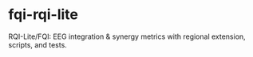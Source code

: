 # fqi-rqi-lite
RQI-Lite/FQI: EEG integration &amp; synergy metrics with regional extension, scripts, and tests.
